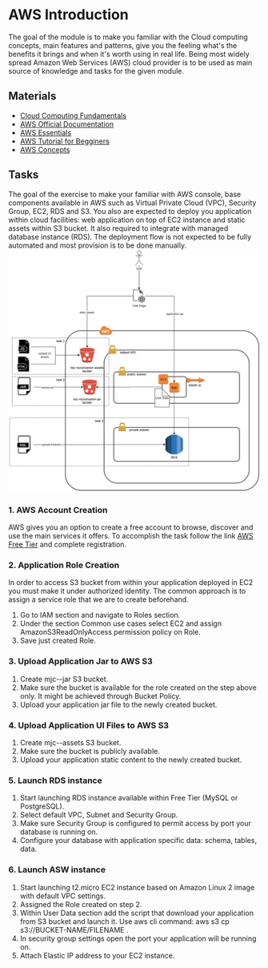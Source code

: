 # AWS Introduction
The goal of the module is to make you familiar with the Cloud computing concepts, 
main features and patterns, give you the feeling what's the benefits it brings and when it's
worth using in real life. Being most widely spread Amazon Web Services (AWS) cloud provider
is to be used as main source of knowledge and tasks for the given module.

## Materials
* [Cloud Computing Fundamentals](https://youtu.be/uroryFU78gM)
* [AWS Official Documentation](https://docs.aws.amazon.com/index.html?nc2=h_ql_doc_do)
* [AWS Essentials](https://www.youtube.com/playlist?list=PLv2a_5pNAko0Mijc6mnv04xeOut443Wnk)
* [AWS Tutorial for Begginers](https://youtu.be/IT1X42D1KeA)
* [AWS Concepts](https://www.youtube.com/playlist?list=PLv2a_5pNAko2Jl4Ks7V428ttvy-Fj4NKU)

## Tasks
The goal of the exercise to make your familiar with AWS console, base components available in AWS such as
Virtual Private Cloud (VPC), Security Group, EC2, RDS and S3. You also are expected to deploy you application within
cloud facilities: web application on top of EC2 instance and static assets within S3 bucket. It also required to 
integrate with managed database instance (RDS). The deployment flow is not expected 
to be fully automated and most provision is to be done manually.
![image info](./vision.jpg)
### 1. AWS Account Creation
AWS gives you an option to create a free account to browse, discover and use the main services
it offers.
To accomplish the  task follow the link [AWS Free Tier](https://aws.amazon.com/free/?all-free-tier.sort-by=item.additionalFields.SortRank&all-free-tier.sort-order=asc)
and complete registration.
### 2. Application Role Creation
In order to access S3 bucket from within your application deployed in EC2 you must make it under authorized identity.
The common approach is to assign a service role that we are to create beforehand.
1. Go to IAM section and navigate to Roles section.
2. Under the section Common use cases select EC2 and assign AmazonS3ReadOnlyAccess permission policy on Role.
3. Save just created Role.
### 3. Upload Application Jar to AWS S3
1. Create mjc-<yourname>-jar S3 bucket.
2. Make sure the bucket is available for the role created on the step above only. It might be achieved 
through Bucket Policy.
3. Upload your application jar file to the newly created bucket.
### 4. Upload Application UI Files to AWS S3
1. Create mjc-<yourname>-assets S3 bucket.
2. Make sure the bucket is publicly available.
3. Upload your application static content to the newly created bucket.
### 5. Launch RDS instance
1. Start launching RDS instance available within Free Tier (MySQL or PostgreSQL).
2. Select default VPC, Subnet and Security Group. 
3. Make sure Security Group is configured to permit access by port your database is running on.
4. Configure your database with application specific data: schema, tables, data.
### 6. Launch ASW instance
1. Start launching t2.micro EC2 instance based on Amazon Linux 2 image with default VPC settings. 
2. Assigned the Role created on step 2.
2. Within User Data section add the script that download your application from S3 bucket and launch it. Use
aws cli command: aws s3 cp s3://BUCKET-NAME/FILENAME . 
3. In security group settings open the port your application will be running on.
4. Attach Elastic IP address to your EC2 instance.
